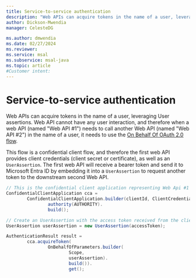 ```yaml
---
title: Service-to-service authentication
description: "Web APIs can acquire tokens in the name of a user, leveraging User assertions."
author: Dickson-Mwendia
manager: CelesteDG

ms.author: dmwendia
ms.date: 02/27/2024
ms.reviewer:
ms.service: msal
ms.subservice: msal-java
ms.topic: article
#Customer intent: 
---
```



# Service-to-service authentication

Web APIs can acquire tokens in the name of a user, leveraging User assertions. Web API cannot have any user interaction, and therefore when a web API (named "Web API #1") needs to call another Web API (named "Web API #2") in the name of a user, it needs to use the [On Behalf Of OAuth 2.0 flow](/entra/identity-platform/v2-oauth2-on-behalf-of-flow).

This flow is a confidential client flow, and therefore the first web API provides client credentials (client secret or certificate), as well as an `UserAssertion`. The first web API will receive a bearer token and send it to Microsoft Entra ID by embedding it into a `UserAssertion` to request another token to the downstream second Web API.

```java  
// This is the confidential client application representing Web Api #1
ConfidentialClientApplication cca =
        ConfidentialClientApplication.builder(clientId, ClientCredentialFactory.create(CLIENT_SECRET)).
                authority(AUTHORITY).
                build();

// Create an UserAssertion with the access token received from the client application 
UserAssertion userAssertion = new UserAssertion(accessToken);

AuthenticationResult result =
        cca.acquireToken(
                OnBehalfOfParameters.builder(
                        Scope,             
                        userAssertion).
                        build()).
                        get();
```
